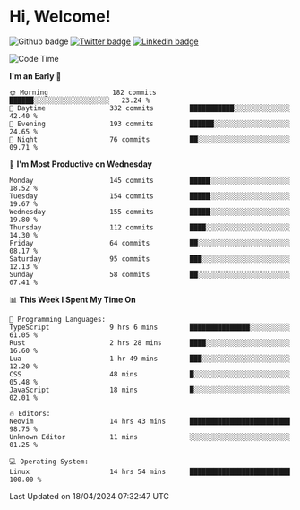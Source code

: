   # Hi, Welcome!
  ![Github badge](https://img.shields.io/github/followers/kraken-afk.svg?style=social&label=Follow&maxAge=2592000)
  [![Twitter badge](https://img.shields.io/badge/-Twitter-00acee?style=flat-square&logo=Twitter&logoColor=white)](https://twitter.com/trshppl)
  [![Linkedin badge](https://img.shields.io/badge/LinkedIn-0077B5?style=flat-square&logo=linkedin&logoColor=white)](https://www.linkedin.com/in/noveanrer)
<!--START_SECTION:waka-->
![Code Time](http://img.shields.io/badge/Code%20Time-148%20hrs%2044%20mins-blue)

**I'm an Early 🐤** 

```text
🌞 Morning                182 commits         ██████░░░░░░░░░░░░░░░░░░░   23.24 % 
🌆 Daytime                332 commits         ███████████░░░░░░░░░░░░░░   42.40 % 
🌃 Evening                193 commits         ██████░░░░░░░░░░░░░░░░░░░   24.65 % 
🌙 Night                  76 commits          ██░░░░░░░░░░░░░░░░░░░░░░░   09.71 % 
```
📅 **I'm Most Productive on Wednesday** 

```text
Monday                   145 commits         █████░░░░░░░░░░░░░░░░░░░░   18.52 % 
Tuesday                  154 commits         █████░░░░░░░░░░░░░░░░░░░░   19.67 % 
Wednesday                155 commits         █████░░░░░░░░░░░░░░░░░░░░   19.80 % 
Thursday                 112 commits         ████░░░░░░░░░░░░░░░░░░░░░   14.30 % 
Friday                   64 commits          ██░░░░░░░░░░░░░░░░░░░░░░░   08.17 % 
Saturday                 95 commits          ███░░░░░░░░░░░░░░░░░░░░░░   12.13 % 
Sunday                   58 commits          ██░░░░░░░░░░░░░░░░░░░░░░░   07.41 % 
```


📊 **This Week I Spent My Time On** 

```text
💬 Programming Languages: 
TypeScript               9 hrs 6 mins        ███████████████░░░░░░░░░░   61.05 % 
Rust                     2 hrs 28 mins       ████░░░░░░░░░░░░░░░░░░░░░   16.60 % 
Lua                      1 hr 49 mins        ███░░░░░░░░░░░░░░░░░░░░░░   12.20 % 
CSS                      48 mins             █░░░░░░░░░░░░░░░░░░░░░░░░   05.48 % 
JavaScript               18 mins             █░░░░░░░░░░░░░░░░░░░░░░░░   02.01 % 

🔥 Editors: 
Neovim                   14 hrs 43 mins      █████████████████████████   98.75 % 
Unknown Editor           11 mins             ░░░░░░░░░░░░░░░░░░░░░░░░░   01.25 % 

💻 Operating System: 
Linux                    14 hrs 54 mins      █████████████████████████   100.00 % 
```


 Last Updated on 18/04/2024 07:32:47 UTC
<!--END_SECTION:waka-->